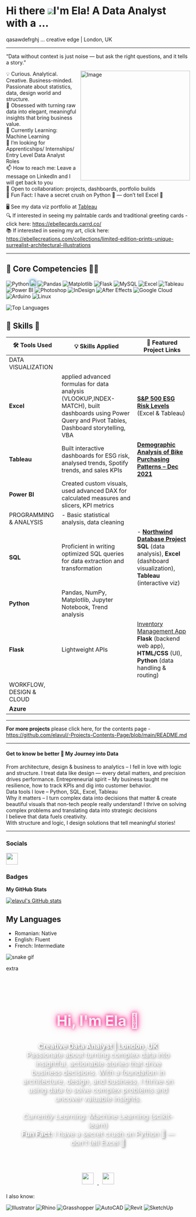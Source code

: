 Hi there ![](https://user-images.githubusercontent.com/18350557/176309783-0785949b-9127-417c-8b55-ab5a4333674e.gif)I'm Ela! A Data Analyst with a ...
==================================================================================================================================
qasawdefrghj
... creative edge | London, UK

------------

“Data without context is just noise — but ask the right questions, and it tells a story.”

<img src="https://github.com/user-attachments/assets/1e1353fd-ceb4-4ea5-a0f5-efab490047e3" alt="Image" align="right" width="300" />

<p align="left">
  
  💡 Curious. Analytical. Creative. Business-minded. Passionate about statistics, data, design world and structure.<br>
  🎯 Obsessed with turning raw data into elegant, meaningful insights that bring business value. <br>
  🌱 Currently Learning: Machine Learning  <br> 
  🤔 I’m looking for Apprenticships/ Internships/ Entry Level Data Analyst Roles <br>
  📫 How to reach me: Leave a message on LinkedIn and I will get back to you <br>
  🤝 Open to collaboration: projects, dashboards, portfolio builds <br>
  🧠 Fun Fact: I have a secret crush on Python 🐍 — don’t tell Excel 💚
  
  🖥️ See my data viz portfolio at [Tableau](https://public.tableau.com/app/profile/ela.maria.vultur/vizzes) <br>
  🔍 If interested in seeing my palntable cards and traditional greeting cards - click here: https://ebellecards.carrd.co/  <br>
  📚 If interested in seeing my art, click here: https://ebellecreations.com/collections/limited-edition-prints-unique-surrealist-architectural-illustrations   <br>
</p> 
 
---
## 💼 Core Competencies 🧑‍💻

![Python](https://img.shields.io/badge/-Python-3776AB?style=for-the-badge&logo=python&logoColor=white)
<img src="https://img.shields.io/badge/-VS%20Code-007ACC?style=for-the-badge&logo=visual-studio-code&logoColor=white&labelColor=000000&color=brightblue" style="filter: drop-shadow(0 0 4px #007ACC);" />
![Pandas](https://img.shields.io/badge/-Pandas-150458?style=for-the-badge&logo=pandas&logoColor=white)
![Matplotlib](https://img.shields.io/badge/-Matplotlib-11557C?style=for-the-badge&logo=matplotlib&logoColor=white)
![Flask](https://img.shields.io/badge/-Flask-000000?style=for-the-badge&logo=flask&logoColor=white)
![MySQL](https://img.shields.io/badge/-MySQL-4479A1?style=for-the-badge&logo=mysql&logoColor=white)
![Excel](https://img.shields.io/badge/-Excel-217346?style=for-the-badge&logo=microsoft-excel&logoColor=white)
![Tableau](https://img.shields.io/badge/-Tableau-E97627?style=for-the-badge&logo=tableau&logoColor=white)
![Power BI](https://img.shields.io/badge/-Power%20BI-F2C811?style=for-the-badge&logo=powerbi&logoColor=black)
![Photoshop](https://img.shields.io/badge/-Photoshop-31A8FF?style=for-the-badge&logo=adobephotoshop&logoColor=white)
![InDesign](https://img.shields.io/badge/-InDesign-FF3366?style=for-the-badge&logo=adobeindesign&logoColor=white)
![After Effects](https://img.shields.io/badge/-After%20Effects-9999FF?style=for-the-badge&logo=adobeaftereffects&logoColor=white)
![Google Cloud](https://img.shields.io/badge/-Google%20Cloud-4285F4?style=for-the-badge&logo=googlecloud&logoColor=white)
![Arduino](https://img.shields.io/badge/-Arduino-00979D?style=for-the-badge&logo=arduino&logoColor=white)
![Linux](https://img.shields.io/badge/-Linux-FCC624?style=for-the-badge&logo=linux&logoColor=black)


![Top Languages](https://github-readme-stats.vercel.app/api/top-langs/?username=elavul&layout=compact&langs_count=6)

## 🧠 Skills 🚀

| 🛠️ Tools Used  |          💡 Skills Applied                                                      | 🔗 Featured Project Links                                |
|--------------------------------------|-------------------------------------------------------------|-----------------------------------------------------------|
|      DATA VISUALIZATION                                                                            |                                                          |
|**Excel** | applied advanced formulas for data analysis (VLOOKUP,INDEX-MATCH), built dashboards using Power Query and Pivot Tables, Dashboard storytelling, VBA                   | [**S&P 500 ESG Risk Levels**](https://github.com/elavul/Excel-Tableau-Python--Finance--ESG-S-P-500-risk-insights) (Excel & Tableau)  |       
|**Tableau** | Built interactive dashboards for ESG risk, analysed trends, Spotify trends, and sales KPIs| [**Demographic Analysis of Bike Purchasing Patterns – Dec 2021**](https://public.tableau.com/app/profile/ela.maria.vultur/viz/DemographicAnalysisofBikePurchasingPatterns/Dashboard1)
|**Power BI** | Created custom visuals, used advanced DAX for calculated measures and slicers, KPI metrics|
|PROGRAMMING & ANALYSIS| - Basic statistical analysis, data cleaning
|**SQL** | Proficient in writing optimized SQL queries for data extraction and transformation| - [**Northwind Database Project**](https://github.com/elavul/SQL-Projects/tree/main/Northwind%20Database) **SQL** (data analysis), **Excel** (dashboard visualization), **Tableau** (interactive viz)|
|**Python** | Pandas, NumPy, Matplotlib, Jupyter Notebook, Trend analysis|
|**Flask** | Lightweight APIs| [Inventory Management App](https://github.com/elavul/Python---Web-development---VisualStudioCode/tree/main/Flask%26HTML---Inventory.md)  **Flask** (backend web app), **HTML/CSS** (UI), **Python** (data handling & routing)|
WORKFLOW, DESIGN & CLOUD|
|**Azure** |

-----
**For more projects** please click here, for the contents page - https://github.com/elavul/-Projects-Contents-Page/blob/main/README.md

-----
#### Get to know be better 🧭 My Journey into Data

From architecture, design & business to analytics – I fell in love with logic and structure.
I treat data like design — every detail matters, and precision drives performance.
Entrepreneurial spirit – My business taught me resilience, how to track KPIs and dig into customer behavior.  
Data tools I love – Python, SQL, Excel, Tableau  
Why it matters – I turn complex data into decisions that matter & create beautiful visuals that non-tech people really understand! 
I thrive on solving complex problems and translating data into strategic decisions<br>
I believe that data fuels creativity.</strong><br>
  With structure and logic, I design solutions that tell meaningful stories!


---
### Socials

<p align="left"> <a href="https://www.github.com/elavul" target="_blank" rel="noreferrer"> <picture> <source media="(prefers-color-scheme: dark)" srcset="https://raw.githubusercontent.com/danielcranney/readme-generator/main/public/icons/socials/github-dark.svg" /> <source media="(prefers-color-scheme: light)" srcset="https://raw.githubusercontent.com/danielcranney/readme-generator/main/public/icons/socials/github.svg" /> <img src="https://raw.githubusercontent.com/danielcranney/readme-generator/main/public/icons/socials/github.svg" width="32" height="32" /> </picture> </a></p>

### Badges

<b>My GitHub Stats</b>

<a href="http://www.github.com/elavul">
  <img src="https://github-readme-stats.vercel.app/api?username=elavul&show_icons=true&hide=&count_private=true&title_color=ec4899&text&text_color=ffffff&icon_color=3382ed&bg_color=1f2937&hide_border=true" alt="elavul's GitHub stats" />
</a>

## My Languages
* Romanian: Native
* English: Fluent
* French: Intermediate


![snake gif](https://github.com/elavul/elavul/blob/output/github-contribution-grid-snake.svg)


extra 
<!-- Dark Themed Section with Background Image -->
<div style="background-image: url('https://your-background-image-link.com'); background-size: cover; background-position: center; padding: 40px; border-radius: 12px; color: #ffffff; text-shadow: 2px 2px 6px rgba(0, 0, 0, 0.7);">
  <h2 style="text-align: center; font-size: 2.5rem; color: #f0f0f0; text-shadow: 0 0 10px #ff007f, 0 0 20px #ff007f;">Hi, I'm Ela 👋</h2>
  <p style="font-size: 1.2rem; text-align: center; max-width: 800px; margin: 0 auto;">
    <strong>Creative Data Analyst | London, UK</strong><br>
    Passionate about turning complex data into insightful, actionable stories that drive business decisions. With a foundation in architecture, design, and business, I thrive on using data to solve complex problems and uncover valuable insights.  
    <br><br>  
    <em>Currently Learning:</em> Machine Learning (scikit-learn)<br>
    <strong>Fun Fact:</strong> I have a secret crush on Python 🐍 — don’t tell Excel 💚
  </p>
</div>

<!-- Adding Social Links -->
<div style="text-align: center; margin-top: 20px;">
  <a href="https://github.com/elavul" target="_blank">
    <img src="https://raw.githubusercontent.com/danielcranney/readme-generator/main/public/icons/socials/github-dark.svg" width="32" height="32" style="margin: 10px;" />
  </a>
  <a href="https://www.linkedin.com/in/elavul/" target="_blank">
    <img src="https://raw.githubusercontent.com/danielcranney/readme-generator/main/public/icons/socials/linkedin-dark.svg" width="32" height="32" style="margin: 10px;" />
  </a>
  <!-- Add more social icons as needed -->
</div>





I also know:

![Illustrator](https://img.shields.io/badge/-Illustrator-FF9A00?style=for-the-badge&logo=adobeillustrator&logoColor=white)
![Rhino](https://img.shields.io/badge/-Rhino%203D-801010?style=for-the-badge&logo=apacherocketmq&logoColor=white)
![Grasshopper](https://img.shields.io/badge/-Grasshopper-7AAB6C?style=for-the-badge&logo=data:image/svg+xml;base64,...&logoColor=white)
![AutoCAD](https://img.shields.io/badge/-AutoCAD-CB2026?style=for-the-badge&logo=autodesk&logoColor=white)
![Revit](https://img.shields.io/badge/-Revit-0C5FAB?style=for-the-badge&logo=autodesk&logoColor=white)
![SketchUp](https://img.shields.io/badge/-SketchUp-005F9E?style=for-the-badge&logo=sketchup&logoColor=white)
